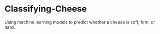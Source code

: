 # Classifying-Cheese
Using machine learning models to predict whether a cheese is soft, firm, or hard.
